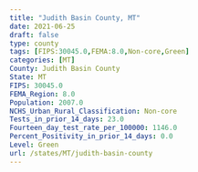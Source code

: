 ```yaml
---
title: "Judith Basin County, MT"
date: 2021-06-25
draft: false
type: county
tags: [FIPS:30045.0,FEMA:8.0,Non-core,Green]
categories: [MT]
County: Judith Basin County
State: MT
FIPS: 30045.0
FEMA_Region: 8.0
Population: 2007.0
NCHS_Urban_Rural_Classification: Non-core
Tests_in_prior_14_days: 23.0
Fourteen_day_test_rate_per_100000: 1146.0
Percent_Positivity_in_prior_14_days: 0.0
Level: Green
url: /states/MT/judith-basin-county
---
```



